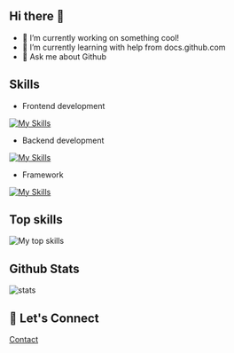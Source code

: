 ## Hi there 👋
- 🔭 I’m currently working on something cool!
- 🌱 I’m currently learning with help from docs.github.com
- 💬 Ask me about Github


## Skills

- Frontend development

[![My Skills](https://skillicons.dev/icons?i=js,html,css,bootstrap)](https://skillicons.dev)

- Backend development

[![My Skills](https://skillicons.dev/icons?i=ruby,py,nodejs,go)](https://skillicons.dev)

- Framework

[![My Skills](https://skillicons.dev/icons?i=react)](https://skillicons.dev)


## Top skills

![My top skills](https://github-readme-stats.vercel.app/api/top-langs?username=ngomanhhoang&show_icons=true&locale=en&layout=compact)

## Github Stats

![stats](https://github-readme-stats.vercel.app/api?username=ngomanhhoang&show_icons=true&locale=en)


## 🤝 Let's Connect
[Contact](https://www.linkedin.com/in/man-khoanh-nho/)
